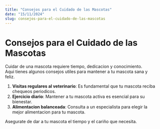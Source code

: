 ```yaml
---
title: "Consejos para el Cuidado de las Mascotas"
date: "15/11/2024"
slug: consejos-para-el-cuidado-de-las-mascotas
---
```


# Consejos para el Cuidado de las Mascotas

Cuidar de una mascota requiere tiempo, dedicacion y conocimiento.<br>
Aqui tienes algunos consejos utiles para mantener a tu mascota sana y feliz.

1. **Visitas regulares al veterinario**: Es fundamental que tu mascota reciba chequeos periodicos.<br>
2. **Ejercicio diario**: Mantener a tu mascota activa es esencial para su bienestar.<br>
3. **Alimentacion balanceada**: Consulta a un especialista para elegir la mejor alimentacion para tu mascota.

Asegurate de dar a tu mascota el tiempo y el cariño que necesita.
